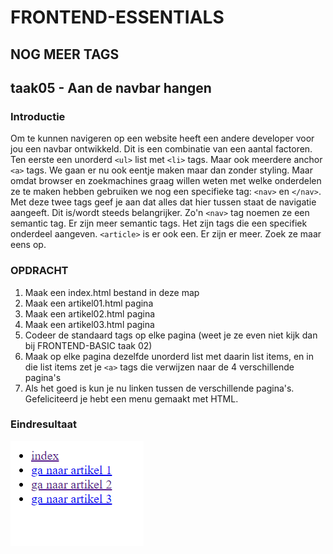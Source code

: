 # FRONTEND-ESSENTIALS

## NOG MEER TAGS

## taak05 - Aan de navbar hangen

### Introductie

Om te kunnen navigeren op een website heeft een andere developer voor jou een navbar ontwikkeld. Dit is een combinatie van een aantal factoren. Ten eerste een unorderd `<ul>` list met `<li>` tags. Maar ook meerdere anchor `<a>` tags. We gaan er nu ook eentje maken maar dan zonder styling. Maar omdat browser en zoekmachines graag willen weten met welke onderdelen ze te maken hebben gebruiken we nog een specifieke tag: `<nav>` en `</nav>`. Met deze twee tags geef je aan dat alles dat hier tussen staat de navigatie aangeeft. Dit is/wordt steeds belangrijker. Zo'n `<nav>` tag noemen ze een semantic tag. Er zijn meer semantic tags. Het zijn tags die een specifiek onderdeel aangeven. `<article>` is er ook een. Er zijn er meer. Zoek ze maar eens op.

### OPDRACHT

1. Maak een index.html bestand in deze map
2. Maak een artikel01.html pagina
3. Maak een artikel02.html pagina
4. Maak een artikel03.html pagina
5. Codeer de standaard tags op elke pagina (weet je ze even niet kijk dan bij FRONTEND-BASIC taak 02)
6. Maak op elke pagina dezelfde unorderd list met daarin list items, en in die list items zet je `<a>` tags die verwijzen naar de 4 verschillende pagina's
7. Als het goed is kun je nu linken tussen de verschillende pagina's. Gefeliciteerd je hebt een menu gemaakt met HTML.

### Eindresultaat

![Eindresultaat](images/menu.png)
